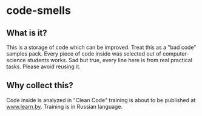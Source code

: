 # code-smells
## What is it?

This is a storage of code which can be improved. Treat this as a "bad code" samples pack. Every piece of code inside was selected out of  computer-science students works. Sad but true, every line here is from real practical tasks. Please avoid reusing it.

## Why collect this?

Code inside is analyzed in "Clean Code" training is about to be published at www.learn.by. Training is in Russian language.